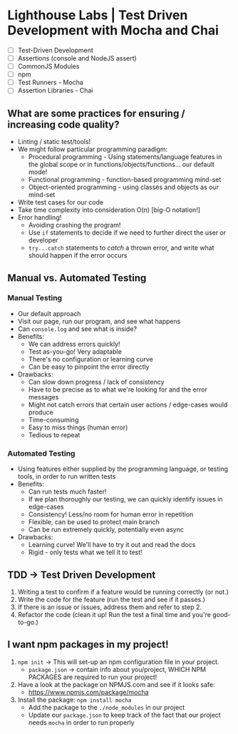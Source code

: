 # Lighthouse Labs | Test Driven Development with Mocha and Chai

* [ ] Test-Driven Development
* [ ] Assertions (console and NodeJS assert)
* [ ] CommonJS Modules
* [ ] npm
* [ ] Test Runners - Mocha
* [ ] Assertion Libraries - Chai

## What are some practices for ensuring / increasing code quality?

* Linting / static test/tools!
* We might follow particular programming paradigm:
    * Procedural programming - Using statements/language features in the global scope or in functions/objects/functions... our default mode!
    * Functional programming - function-based programming mind-set
    * Object-oriented programming - using classes and objects as our mind-set
* Write test cases for our code
* Take time complexity into consideration O(n) [big-O notation!]
* Error handling!
    * Avoiding crashing the program!
    * Use `if` statements to decide if we need to further direct the user or developer
    * `try...catch` statements to *catch* a thrown error, and write what should happen if the error occurs

## Manual vs. Automated Testing

### Manual Testing

* Our default approach
* Visit our page, run our program, and see what happens
* Can `console.log` and see what is inside?
* Benefits:
    * We can address errors quickly!
    * Test as-you-go! Very adaptable
    * There's no configuration or learning curve
    * Can be easy to pinpoint the error directly
* Drawbacks:
    * Can slow down progress / lack of consistency
    * Have to be precise as to what we're looking for and the error messages
    * Might not catch errors that certain user actions / edge-cases would produce
    * Time-consuming
    * Easy to miss things (human error)
    * Tedious to repeat

### Automated Testing

* Using features either supplied by the programming language, or testing tools, in order to run written tests
* Benefits:
    * Can run tests much faster!
    * If we plan thoroughly our testing, we can quickly identify issues in edge-cases
    * Consistency! Less/no room for human error in repetition
    * Flexible, can be used to protect main branch
    * Can be run extremely quickly, potentially even async
* Drawbacks:
    * Learning curve! We'll have to try it out and read the docs
    * Rigid - only tests what we tell it to test!

## TDD -> Test Driven Development

1. Writing a test to confirm if a feature would be running correctly (or not.)
2. Write the code for the feature (run the test and see if it passes.)
3. If there is an issue or issues, address them and refer to step 2.
4. Refactor the code (clean it up! Run the test a final time and you're good-to-go.)

## I want npm packages in my project!

1. `npm init` -> This will set-up an npm configuration file in your project.
    * `package.json` -> contain info about you/project, WHICH NPM PACKAGES are required to run your project!
2. Have a look at the package on NPMJS.com and see if it looks safe:
    * https://www.npmjs.com/package/mocha
3. Install the package: `npm install mocha`
    * Add the package to the `./node_modules` in our project
    * Update our `package.json` to keep track of the fact that our project needs `mocha` in order to run properly
